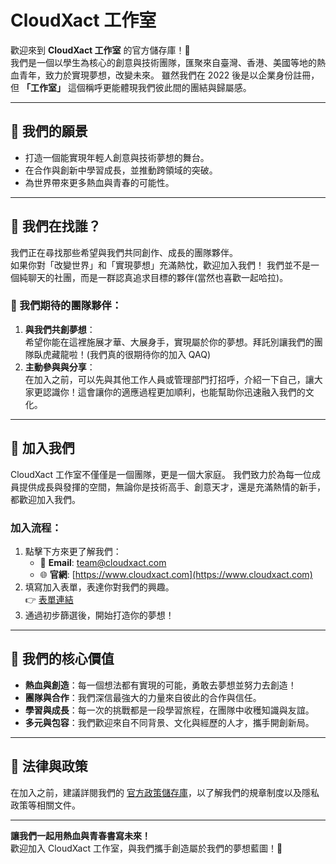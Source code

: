 # CloudXact 工作室

歡迎來到 **CloudXact 工作室** 的官方儲存庫！🎉  
我們是一個以學生為核心的創意與技術團隊，匯聚來自臺灣、香港、美國等地的熱血青年，致力於實現夢想，改變未來。
雖然我們在 2022 後是以企業身份註冊，但 **「工作室」** 這個稱呼更能體現我們彼此間的團結與歸屬感。

---

## 🌟 我們的願景

- 打造一個能實現年輕人創意與技術夢想的舞台。
- 在合作與創新中學習成長，並推動跨領域的突破。
- 為世界帶來更多熱血與青春的可能性。

---

## 🤔 我們在找誰？

我們正在尋找那些希望與我們共同創作、成長的團隊夥伴。  
如果你對「改變世界」和「實現夢想」充滿熱忱，歡迎加入我們！
我們並不是一個純聊天的社團，而是一群認真追求目標的夥伴(當然也喜歡一起哈拉)。

### 👥 我們期待的團隊夥伴：
1. **與我們共創夢想**：  
   希望你能在這裡施展才華、大展身手，實現屬於你的夢想。拜託別讓我們的團隊臥虎藏龍啦！(我們真的很期待你的加入 QAQ)
2. **主動參與與分享**：  
   在加入之前，可以先與其他工作人員或管理部門打招呼，介紹一下自己，讓大家更認識你！這會讓你的適應過程更加順利，也能幫助你迅速融入我們的文化。

---

## 🚀 加入我們

CloudXact 工作室不僅僅是一個團隊，更是一個大家庭。
我們致力於為每一位成員提供成長與發揮的空間，無論你是技術高手、創意天才，還是充滿熱情的新手，都歡迎加入我們。

### 加入流程：
1. 點擊下方來更了解我們：  
   - 📩 **Email**: [team@cloudxact.com](mailto:team@cloudxact.com)
   - 🌐 **官網**: [https://www.cloudxact.com](https://www.cloudxact.com)  
2. 填寫加入表單，表達你對我們的興趣。  
   👉 [表單連結](https://go.cloudxact.com/join/)
3. 通過初步篩選後，開始打造你的夢想！

---

## 📜 我們的核心價值

- **熱血與創造**：每一個想法都有實現的可能，勇敢去夢想並努力去創造！
- **團隊與合作**：我們深信最強大的力量來自彼此的合作與信任。
- **學習與成長**：每一次的挑戰都是一段學習旅程，在團隊中收穫知識與友誼。
- **多元與包容**：我們歡迎來自不同背景、文化與經歷的人才，攜手開創新局。

---

## 📜 法律與政策

在加入之前，建議詳閱我們的 [官方政策儲存庫](https://github.com/cloudxact/policies)，以了解我們的規章制度以及隱私政策等相關文件。

---

**讓我們一起用熱血與青春書寫未來！**  
歡迎加入 CloudXact 工作室，與我們攜手創造屬於我們的夢想藍圖！💖
